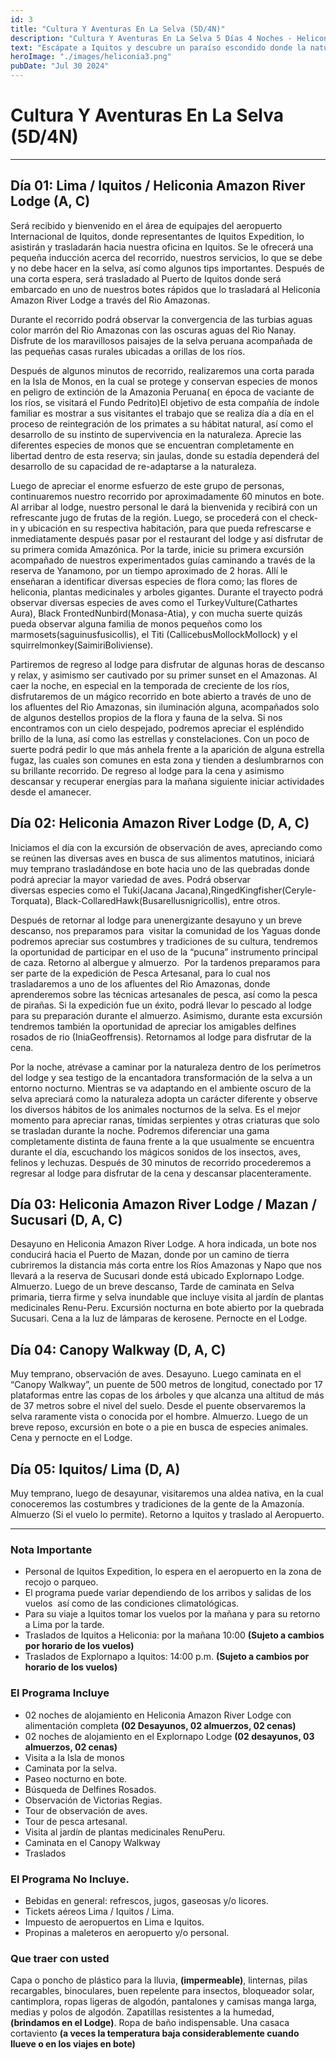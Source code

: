 ```yaml
---
id: 3
title: "Cultura Y Aventuras En La Selva (5D/4N)"
description: "Cultura Y Aventuras En La Selva 5 Días 4 Noches - Heliconia Lodge"
text: "Escápate a Iquitos y descubre un paraíso escondido donde la naturaleza, la comodidad y la aventura se encuentran."
heroImage: "./images/heliconia3.png"
pubDate: "Jul 30 2024"
---
```


# Cultura Y Aventuras En La Selva (5D/4N)

---

## Día 01: Lima / Iquitos / Heliconia Amazon River Lodge (A, C)

Será recibido y bienvenido en el área de equipajes del aeropuerto Internacional de Iquitos, donde representantes de Iquitos Expedition, lo asistirán y trasladarán hacia nuestra oficina en Iquitos. Se le ofrecerá una pequeña inducción acerca del recorrido, nuestros servicios, lo que se debe y no debe hacer en la selva, así como algunos tips importantes. Después de una corta espera, será trasladado al Puerto de Iquitos donde será embarcado en uno de nuestros botes rápidos que lo trasladará al Heliconia Amazon River Lodge a través del Rio Amazonas.

Durante el recorrido podrá observar la convergencia de las turbias aguas color marrón del Rio Amazonas con las oscuras aguas del Rio Nanay. Disfrute de los maravillosos paisajes de la selva peruana acompañada de las pequeñas casas rurales ubicadas a orillas de los ríos.

Después de algunos minutos de recorrido, realizaremos una corta parada en la Isla de Monos, en la cual se protege y conservan especies de monos en peligro de extinción de la Amazonia Peruana( en época de vaciante de los ríos, se visitará el Fundo Pedrito)El objetivo de esta compañía de índole familiar es mostrar a sus visitantes el trabajo que se realiza día a día en el proceso de reintegración de los primates a su hábitat natural, así como el desarrollo de su instinto de supervivencia en la naturaleza. Aprecie las diferentes especies de monos que se encuentran completamente en libertad dentro de esta reserva; sin jaulas, donde su estadía dependerá del desarrollo de su capacidad de re-adaptarse a la naturaleza.

Luego de apreciar el enorme esfuerzo de este grupo de personas, continuaremos nuestro recorrido por aproximadamente 60 minutos en bote. Al arribar al lodge, nuestro personal le dará la bienvenida y recibirá con un refrescante jugo de frutas de la región. Luego, se procederá con el check-in y ubicación en su respectiva habitación, para que pueda refrescarse e inmediatamente después pasar por el restaurant del lodge y así disfrutar de su primera comida Amazónica.
Por la tarde, inicie su primera excursión acompañado de nuestros experimentados guías caminando a través de la reserva de Yanamono, por un tiempo aproximado de 2 horas. Allí le enseñaran a identificar diversas especies de flora como; las flores de heliconia, plantas medicinales y arboles gigantes. Durante el trayecto podrá observar diversas especies de aves como el TurkeyVulture(Cathartes Aura), Black FrontedNunbird(Monasa-Atia), y con mucha suerte quizás pueda observar alguna familia de monos pequeños como los marmosets(saguinusfusicollis), el Titi (CallicebusMollockMollock) y el squirrelmonkey(SaimiriBoliviense).

Partiremos de regreso al lodge para disfrutar de algunas horas de descanso y relax, y asimismo ser cautivado por su primer sunset en el Amazonas. Al caer la noche, en especial en la temporada de creciente de los ríos, disfrutaremos de un mágico recorrido en bote abierto a través de uno de los afluentes del Rio Amazonas, sin iluminación alguna, acompañados solo de algunos destellos propios de la flora y fauna de la selva. Si nos encontramos con un cielo despejado, podremos apreciar el espléndido brillo de la luna, así como las estrellas y constelaciones. Con un poco de suerte podrá pedir lo que más anhela frente a la aparición de alguna estrella fugaz, las cuales son comunes en esta zona y tienden a deslumbrarnos con su brillante recorrido. De regreso al lodge para la cena y asimismo descansar y recuperar energías para la mañana siguiente iniciar actividades desde el amanecer.

## Día 02: Heliconia Amazon River Lodge (D, A, C)

Iniciamos el día con la excursión de observación de aves, apreciando como se reúnen las diversas aves en busca de sus alimentos matutinos, iniciará muy temprano trasladándose en bote hacia uno de las quebradas donde podrá apreciar la mayor variedad de aves. Podrá observar diversas especies como el Tuki(Jacana Jacana),RingedKingfisher(Ceryle-Torquata), Black-CollaredHawk(Busarellusnigricollis), entre otros.

Después de retornar al lodge para unenergizante desayuno y un breve descanso, nos preparamos para  visitar la comunidad de los Yaguas donde podremos apreciar sus costumbres y tradiciones de su cultura, tendremos la oportunidad de participar en el uso de la “pucuna” instrumento principal de caza. Retorno al albergue y almuerzo.  Por la tardenos preparamos para ser parte de la expedición de Pesca Artesanal, para lo cual nos trasladaremos a uno de los afluentes del Rio Amazonas, donde aprenderemos sobre las técnicas artesanales de pesca, así como la pesca de pirañas. Si la expedición fue un éxito, podrá llevar lo pescado al lodge para su preparación durante el almuerzo. Asimismo, durante esta excursión tendremos también la oportunidad de apreciar los amigables delfines rosados de rio (IniaGeoffrensis). Retornamos al lodge para disfrutar de la cena.

Por la noche, atrévase a caminar por la naturaleza dentro de los perímetros del lodge y sea testigo de la encantadora transformación de la selva a un entorno nocturno. Mientras se va adaptando en el ambiente oscuro de la selva apreciará como la naturaleza adopta un carácter diferente y observe los diversos hábitos de los animales nocturnos de la selva. Es el mejor momento para apreciar ranas, tímidas serpientes y otras criaturas que solo se trasladan durante la noche. Podremos diferenciar una gama completamente distinta de fauna frente a la que usualmente se encuentra durante el día, escuchando los mágicos sonidos de los insectos, aves, felinos y lechuzas. Después de 30 minutos de recorrido procederemos a regresar al lodge para disfrutar de la cena y descansar placenteramente.

## Día 03: Heliconia Amazon River Lodge / Mazan / Sucusari (D, A, C)

Desayuno en Heliconia Amazon River Lodge. A hora indicada, un bote nos conducirá hacia el Puerto de Mazan, donde por un camino de tierra cubriremos la distancia más corta entre los Ríos Amazonas y Napo que nos llevará a la reserva de Sucusari donde está ubicado Explornapo Lodge. Almuerzo. Luego de un breve descanso, Tarde de caminata en Selva primaria, tierra firme y selva inundable que incluye visita al jardín de plantas medicinales Renu-Peru. Excursión nocturna en bote abierto por la quebrada Sucusari. Cena a la luz de lámparas de kerosene. Pernocte en el Lodge.

## Día 04: Canopy Walkway (D, A, C)

Muy temprano, observación de aves. Desayuno. Luego caminata en el “Canopy Walkway”, un puente de 500 metros de longitud, conectado por 17 plataformas entre las copas de los árboles y que alcanza una altitud de más de 37 metros sobre el nivel del suelo. Desde el puente observaremos la selva raramente vista o conocida por el hombre. Almuerzo. Luego de un breve reposo, excursión en bote o a pie en busca de especies animales. Cena y pernocte en el Lodge.

## Día 05: Iquitos/ Lima (D, A)

Muy temprano, luego de desayunar, visitaremos una aldea nativa, en la cual conoceremos las costumbres y tradiciones de la gente de la Amazonía. Almuerzo (Si el vuelo lo permite). Retorno a Iquitos y traslado al Aeropuerto.

---

### Nota Importante

- Personal de Iquitos Expedition, lo espera en el aeropuerto en la zona de recojo o parqueo.
- El programa puede variar dependiendo de los arribos y salidas de los vuelos  así como de las condiciones climatológicas.
- Para su viaje a Iquitos tomar los vuelos por la mañana y para su retorno a Lima por la tarde.
- Traslados de Iquitos a Heliconia: por la mañana 10:00 **(Sujeto a cambios por horario de los vuelos)**
- Traslados de Explornapo a Iquitos: 14:00 p.m. **(Sujeto a cambios por horario de los vuelos)**

### El Programa Incluye

- 02 noches de alojamiento en Heliconia Amazon River Lodge con alimentación completa **(02 Desayunos, 02 almuerzos, 02 cenas)**
- 02 noches de alojamiento en el Explornapo Lodge **(02 desayunos, 03 almuerzos, 02 cenas)**
- Visita a la Isla de monos
- Caminata por la selva.
- Paseo nocturno en bote.
- Búsqueda de Delfines Rosados.
- Observación de Victorias Regias.
- Tour de observación de aves.
- Tour de pesca artesanal.
- Visita al jardín de plantas medicinales RenuPeru.
- Caminata en el Canopy Walkway
- Traslados

### El Programa No Incluye.

- Bebidas en general: refrescos, jugos, gaseosas y/o licores.
- Tickets aéreos Lima / Iquitos / Lima.
- Impuesto de aeropuertos en Lima e Iquitos.
- Propinas a maleteros en aeropuerto y/o personal.

### Que traer con usted

Capa o poncho de plástico para la lluvia, **(impermeable)**, linternas, pilas recargables, binoculares, buen repelente para insectos, bloqueador solar, cantimplora, ropas ligeras de algodón, pantalones y camisas manga larga, medias y polos de algodón. Zapatillas resistentes a la humedad, **(brindamos en el Lodge)**. Ropa de baño indispensable. Una casaca cortaviento **(a veces la temperatura baja considerablemente cuando llueve o en los viajes en bote)**
